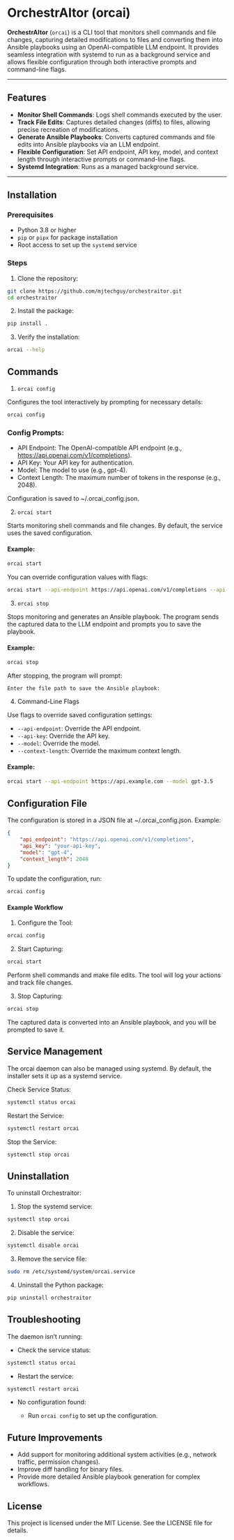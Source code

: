 # OrchestrAItor (orcai)

**OrchestrAItor** (`orcai`) is a CLI tool that monitors shell commands and file changes, capturing detailed modifications to files and converting them into Ansible playbooks using an OpenAI-compatible LLM endpoint. It provides seamless integration with systemd to run as a background service and allows flexible configuration through both interactive prompts and command-line flags.

---

## Features

- **Monitor Shell Commands**: Logs shell commands executed by the user.
- **Track File Edits**: Captures detailed changes (diffs) to files, allowing precise recreation of modifications.
- **Generate Ansible Playbooks**: Converts captured commands and file edits into Ansible playbooks via an LLM endpoint.
- **Flexible Configuration**: Set API endpoint, API key, model, and context length through interactive prompts or command-line flags.
- **Systemd Integration**: Runs as a managed background service.

---

## Installation

### Prerequisites

- Python 3.8 or higher
- `pip` or `pipx` for package installation
- Root access to set up the `systemd` service

### Steps

1. Clone the repository:

```bash
git clone https://github.com/mjtechguy/orchestraitor.git
cd orchestraitor
```

2.	Install the package:

```bash
pip install .
```

3.	Verify the installation:

```bash
orcai --help
```

## Commands

1. `orcai config`

Configures the tool interactively by prompting for necessary details:

```bash
orcai config
```

### Config Prompts:

- API Endpoint: The OpenAI-compatible API endpoint (e.g., https://api.openai.com/v1/completions).
- API Key: Your API key for authentication.
- Model: The model to use (e.g., gpt-4).
- Context Length: The maximum number of tokens in the response (e.g., 2048).

Configuration is saved to ~/.orcai_config.json.

2. `orcai start`

Starts monitoring shell commands and file changes. By default, the service uses the saved configuration.

#### Example:

```bash
orcai start
```

You can override configuration values with flags:

```bash
orcai start --api-endpoint https://api.openai.com/v1/completions --api-key my-key --model gpt-4 --context-length 8096
```

3. `orcai stop`

Stops monitoring and generates an Ansible playbook. The program sends the captured data to the LLM endpoint and prompts you to save the playbook.

#### Example:

```bash
orcai stop
```

After stopping, the program will prompt:

`Enter the file path to save the Ansible playbook:`

4. Command-Line Flags

Use flags to override saved configuration settings:

- 	`--api-endpoint`: Override the API endpoint.
- 	`--api-key`: Override the API key.
- 	`--model`: Override the model.
- 	`--context-length`: Override the maximum context length.

#### Example:

```bash
orcai start --api-endpoint https://api.example.com --model gpt-3.5
```

## Configuration File

The configuration is stored in a JSON file at ~/.orcai_config.json. Example:


```json
{
    "api_endpoint": "https://api.openai.com/v1/completions",
    "api_key": "your-api-key",
    "model": "gpt-4",
    "context_length": 2048
}
```

To update the configuration, run:

```bash
orcai config
```

#### Example Workflow

1.	Configure the Tool:

```bash
orcai config
```

2.	Start Capturing:

```bash
orcai start
```

Perform shell commands and make file edits. The tool will log your actions and track file changes.

3.	Stop Capturing:

```bash
orcai stop
```

The captured data is converted into an Ansible playbook, and you will be prompted to save it.

## Service Management

The orcai daemon can also be managed using systemd. By default, the installer sets it up as a systemd service.

Check Service Status:

```bash
systemctl status orcai
```

Restart the Service:

```bash
systemctl restart orcai
```

Stop the Service:

```bash
systemctl stop orcai
```

## Uninstallation

To uninstall Orchestraitor:

1.	Stop the systemd service:

```bash
systemctl stop orcai
```


2.	Disable the service:

```bash
systemctl disable orcai
```

3.	Remove the service file:

```bash
sudo rm /etc/systemd/system/orcai.service
```

4.	Uninstall the Python package:

```bash
pip uninstall orchestraitor
```

## Troubleshooting

The daemon isn’t running:

- Check the service status:

```bash
systemctl status orcai
```

- Restart the service:

```bash
systemctl restart orcai
```

- No configuration found:

  - Run `orcai config` to set up the configuration.

## Future Improvements

- Add support for monitoring additional system activities (e.g., network traffic, permission changes).
- Improve diff handling for binary files.
- Provide more detailed Ansible playbook generation for complex workflows.

## License

This project is licensed under the MIT License. See the LICENSE file for details.